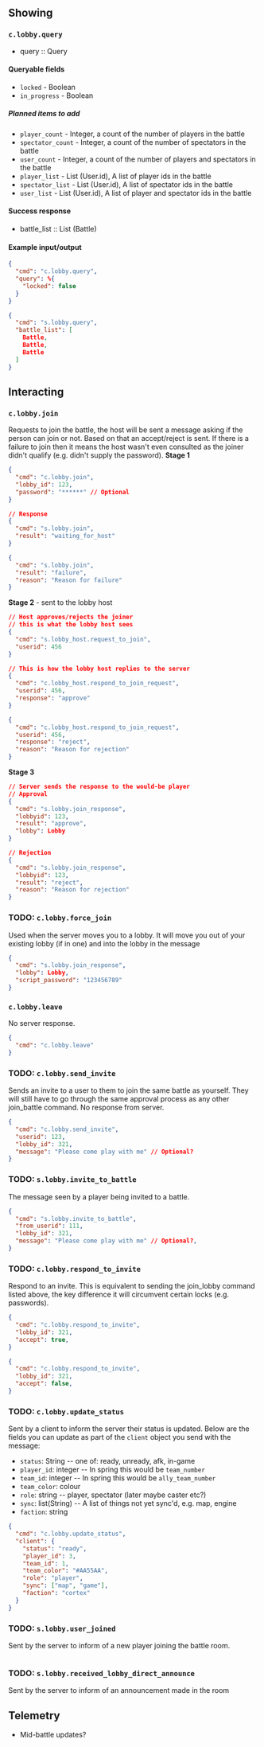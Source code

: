 ## Showing
### `c.lobby.query`
* query :: Query

#### Queryable fields
- `locked` - Boolean
- `in_progress` - Boolean

##### Planned items to add
- `player_count` - Integer, a count of the number of players in the battle
- `spectator_count` - Integer, a count of the number of spectators in the battle
- `user_count` - Integer, a count of the number of players and spectators in the battle
- `player_list` - List (User.id), A list of player ids in the battle
- `spectator_list` - List (User.id), A list of spectator ids in the battle
- `user_list` - List (User.id), A list of player and spectator ids in the battle

#### Success response
* battle_list :: List (Battle)

#### Example input/output
```json
{
  "cmd": "c.lobby.query",
  "query": %{
    "locked": false
  }
}

{
  "cmd": "s.lobby.query",
  "battle_list": [
    Battle,
    Battle,
    Battle
  ]
}
```

## Interacting
### `c.lobby.join`
Requests to join the battle, the host will be sent a message asking if the person can join or not. Based on that an accept/reject is sent. If there is a failure to join then it means the host wasn't even consulted as the joiner didn't qualify (e.g. didn't supply the password).
**Stage 1**
```json
{
  "cmd": "c.lobby.join",
  "lobby_id": 123,
  "password": "******" // Optional
}

// Response
{
  "cmd": "s.lobby.join",
  "result": "waiting_for_host"
}

{
  "cmd": "s.lobby.join",
  "result": "failure",
  "reason": "Reason for failure"
}
```

**Stage 2** - sent to the lobby host
```json
// Host approves/rejects the joiner
// this is what the lobby host sees
{
  "cmd": "s.lobby_host.request_to_join",
  "userid": 456
}

// This is how the lobby host replies to the server
{
  "cmd": "c.lobby_host.respond_to_join_request",
  "userid": 456,
  "response": "approve"
}

{
  "cmd": "c.lobby_host.respond_to_join_request",
  "userid": 456,
  "response": "reject",
  "reason": "Reason for rejection"
}
```

**Stage 3**
```json
// Server sends the response to the would-be player
// Approval
{
  "cmd": "s.lobby.join_response",
  "lobbyid": 123,
  "result": "approve",
  "lobby": Lobby
}

// Rejection
{
  "cmd": "s.lobby.join_response",
  "lobbyid": 123,
  "result": "reject",
  "reason": "Reason for rejection"
}
```

### TODO: `c.lobby.force_join`
Used when the server moves you to a lobby. It will move you out of your existing lobby (if in one) and into the lobby in the message
```json
{
  "cmd": "s.lobby.join_response",
  "lobby": Lobby,
  "script_password": "123456789"
}
```

### `c.lobby.leave`
No server response.
```json
{
  "cmd": "c.lobby.leave"
}
```

### TODO: `c.lobby.send_invite`
Sends an invite to a user to them to join the same battle as yourself. They will still have to go through the same approval process as any other join_battle command. No response from server.
```json
{
  "cmd": "c.lobby.send_invite",
  "userid": 123,
  "lobby_id": 321,
  "message": "Please come play with me" // Optional?
}
```


### TODO: `s.lobby.invite_to_battle`
The message seen by a player being invited to a battle.
```json
{
  "cmd": "s.lobby.invite_to_battle",
  "from_userid": 111,
  "lobby_id": 321,
  "message": "Please come play with me" // Optional?,
}
```

### TODO: `c.lobby.respond_to_invite`
Respond to an invite. This is equivalent to sending the join_lobby command listed above, the key difference it will circumvent certain locks (e.g. passwords).
```json
{
  "cmd": "c.lobby.respond_to_invite",
  "lobby_id": 321,
  "accept": true,
}

{
  "cmd": "c.lobby.respond_to_invite",
  "lobby_id": 321,
  "accept": false,
}
```

### TODO: `c.lobby.update_status`
Sent by a client to inform the server their status is updated. Below are the fields you can update as part of the `client` object you send with the message:

* `status`: String -- one of: ready, unready, afk, in-game
* `player_id`: integer -- In spring this would be `team_number`
* `team_id`: integer -- In spring this would be `ally_team_number`
* `team_color`: colour
* `role`: string -- player, spectator (later maybe caster etc?)
* `sync`: list(String) -- A list of things not yet sync'd, e.g. map, engine
* `faction`: string

```json
{
  "cmd": "c.lobby.update_status",
  "client": {
    "status": "ready",
    "player_id": 3,
    "team_id": 1,
    "team_color": "#AA55AA",
    "role": "player",
    "sync": ["map", "game"],
    "faction": "cortex"
  }
}
```


### TODO: `s.lobby.user_joined`
Sent by the server to inform of a new player joining the battle room.
```

```

### TODO: `s.lobby.received_lobby_direct_announce`
Sent by the server to inform of an announcement made in the room

## Telemetry
- Mid-battle updates?

